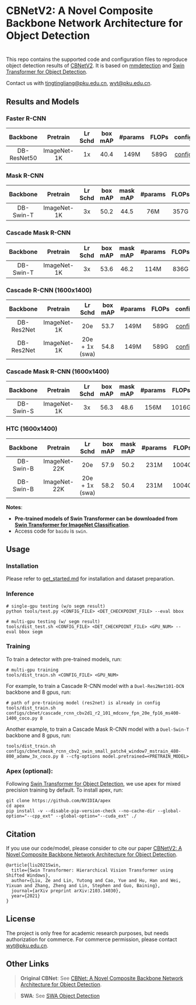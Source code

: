 # CBNetV2: A Novel Composite Backbone Network Architecture for Object Detection
#
This repo contains the supported code and configuration files to reproduce object detection results of [CBNetV2](http://arxiv.org/abs/2107.00420). It is based on [mmdetection](https://github.com/open-mmlab/mmdetection) and [Swin Transformer for Object Detection](https://github.com/SwinTransformer/Swin-Transformer-Object-Detection).

Contact us with tingtingliang@pku.edu.cn, wyt@pku.edu.cn.

## Results and Models

### Faster R-CNN 
| Backbone | Pretrain | Lr Schd | box mAP |  #params | FLOPs | config | log | model |
| :---: | :---: | :---: | :---: | :---: | :---: | :---: | :---: | :---: | 
| DB-ResNet50 | ImageNet-1K | 1x |  40.4 | 149M | 589G | [config](configs/cbnet/faster_rcnn_cbv2_r50_fpn_1x_coco.py) | [google](https://drive.google.com/file/d/1T7U6sYshcspKvEBMvCK_EDO0-xh554em/view?usp=sharing)| [google](https://drive.google.com/file/d/1111aLr6w2pJdqrljOfM600L-cFVSiFf5/view?usp=sharing)| 


### Mask R-CNN

| Backbone | Pretrain | Lr Schd | box mAP | mask mAP | #params | FLOPs | config | log | model |
| :---: | :---: | :---: | :---: | :---: | :---: | :---: | :---: | :---: | :---: | 
| DB-Swin-T | ImageNet-1K | 3x | 50.2 | 44.5 | 76M | 357G | [config](configs/cbnet/mask_rcnn_cbv2_swin_small_patch4_window7_mstrain_480-800_adamw_3x_coco.py) | [google](https://drive.google.com/file/d/10SVLpbwFxv7yEnjq9ufyk9-x3V29A8jX/view?usp=sharing)  | [google](https://drive.google.com/file/d/1iHZr0_Fpyx__kq0zQPAHQ0eNvhDRQgm4/view?usp=sharing) |


### Cascade Mask R-CNN
| Backbone | Pretrain | Lr Schd | box mAP | mask mAP | #params | FLOPs | config | log | model |
| :---: | :---: | :---: | :---: | :---: | :---: | :---: | :---: | :---: | :---: |
| DB-Swin-T | ImageNet-1K | 3x | 53.6 | 46.2 | 114M | 836G | [config](configs/cbnet/cascade_mask_rcnn_cbv2_swin_tiny_patch4_window7_mstrain_480-800_adamw_3x_coco.py) | [google](https://drive.google.com/file/d/19y2zwi1QQzQ0jgNdULxHQ7XQNlQfMc2m/view?usp=sharing) | [google](https://drive.google.com/file/d/1wlOPQIn4eY83Y4vX38H9OR-BL7RtGcVG/view?usp=sharing) | 

### Cascade R-CNN (1600x1400)
| Backbone | Pretrain | Lr Schd | box mAP |  #params | FLOPs | config | model |
| :---: | :---: | :---: | :---: | :---: | :---: | :---: | :---: | 
| DB-Res2Net | ImageNet-1K | 20e |  53.7 | 149M | 589G | [config](configs/cbnet/cascade_rcnn_cbv2d1_r2_101_mdconv_fpn_20e_fp16_ms400-1400_coco.py) | [google](https://drive.google.com/file/d/1111aLr6w2pJdqrljOfM600L-cFVSiFf5/view?usp=sharing)| 
| DB-Res2Net | ImageNet-1K | 20e + 1x (swa) | 54.8 | 149M | 589G | [config](configs/cbnet/cascade_rcnn_cbv2d1_r2_101_mdconv_fpn_20e_fp16_ms400-1400_coco.py)  | [google](https://drive.google.com/file/d/1O5DOHwdDLjR6CVpEP0lIcKHHAT_vUQrE/view?usp=sharing) | 

### Cascade Mask R-CNN (1600x1400)
| Backbone | Pretrain | Lr Schd | box mAP | mask mAP | #params | FLOPs | config | model |
| :---: | :---: | :---: | :---: | :---: | :---: | :---: | :---: | :---: |
| DB-Swin-S | ImageNet-1K | 3x | 56.3 | 48.6 | 156M | 1016G | [config](configs/cbnet/cascade_mask_rcnn_cbv2_swin_small_patch4_window7_mstrain_400-1400_adamw_3x_coco.py) | [google](https://drive.google.com/file/d/11hDVHFnGx3zytsd-jNeyD5-EPxcU4Nar/view?usp=sharing)| 

### HTC (1600x1400)
| Backbone | Pretrain | Lr Schd | box mAP | mask mAP | #params | FLOPs | config | model |
| :---: | :---: | :---: | :---: | :---: | :---: | :---: | :---: | :---: |
| DB-Swin-B | ImageNet-22K | 20e | 57.9 | 50.2 | 231M | 1004G | [config](configs/cbnet/htc_cbv2_swin_base_patch4_window7_mstrain_400-1400_adamw_20e_coco.py) | [google](https://drive.google.com/file/d/1GtnBkAbLmoN8sIU_FxMqO_T0K8gfKLmv/view?usp=sharing) |
| DB-Swin-B | ImageNet-22K | 20e + 1x (swa) | 58.2 | 50.4 | 231M | 1004G | [config](configs/cbnet/htc_cbv2_swin_base_patch4_window7_mstrain_400-1400_adamw_20e_coco.py) | [google](https://drive.google.com/file/d/14FWRFBJCjyrrX7czj3n7zJNfrsazw54Z/view?usp=sharing)| 


**Notes**: 

- **Pre-trained models of Swin Transformer can be downloaded from [Swin Transformer for ImageNet Classification](https://github.com/microsoft/Swin-Transformer)**.
- Access code for `baidu` is `swin`.

## Usage

### Installation

Please refer to [get_started.md](https://github.com/open-mmlab/mmdetection/blob/master/docs/get_started.md) for installation and dataset preparation.

### Inference
```
# single-gpu testing (w/o segm result)
python tools/test.py <CONFIG_FILE> <DET_CHECKPOINT_FILE> --eval bbox 

# multi-gpu testing (w/ segm result)
tools/dist_test.sh <CONFIG_FILE> <DET_CHECKPOINT_FILE> <GPU_NUM> --eval bbox segm
```

### Training

To train a detector with pre-trained models, run:
```
# multi-gpu training
tools/dist_train.sh <CONFIG_FILE> <GPU_NUM> 
```
For example, to train a Cascade R-CNN model with a `Duel-Res2Net101-DCN` backbone and 8 gpus, run:
```
# path of pre-training model (res2net) is already in config
tools/dist_train.sh configs/cbnet/cascade_rcnn_cbv2d1_r2_101_mdconv_fpn_20e_fp16_ms400-1400_coco.py 8 
```

Another  example, to train a Cascade Mask R-CNN model with a `Duel-Swin-T` backbone and 8 gpus, run:
```
tools/dist_train.sh configs/cbnet/mask_rcnn_cbv2_swin_small_patch4_window7_mstrain_480-800_adamw_3x_coco.py 8 --cfg-options model.pretrained=<PRETRAIN_MODEL> 
```



### Apex (optional):
Following [Swin Transformer for Object Detection](https://github.com/SwinTransformer/Swin-Transformer-Object-Detection), we use apex for mixed precision training by default. To install apex, run:
```
git clone https://github.com/NVIDIA/apex
cd apex
pip install -v --disable-pip-version-check --no-cache-dir --global-option="--cpp_ext" --global-option="--cuda_ext" ./
```
<!-- If you would like to disable apex, modify the type of runner as `EpochBasedRunner` and comment out the following code block in the [configuration files](configs/swin):
```
# do not use mmdet version fp16
fp16 = None
optimizer_config = dict(
    type="DistOptimizerHook",
    update_interval=1,
    grad_clip=None,
    coalesce=True,
    bucket_size_mb=-1,
    use_fp16=True,
)
``` -->

## Citation
If you use our code/model, please consider to cite our paper [CBNetV2: A Novel Composite Backbone Network Architecture for Object Detection](http://arxiv.org/abs/2107.00420).
```
@article{liu2021Swin,
  title={Swin Transformer: Hierarchical Vision Transformer using Shifted Windows},
  author={Liu, Ze and Lin, Yutong and Cao, Yue and Hu, Han and Wei, Yixuan and Zhang, Zheng and Lin, Stephen and Guo, Baining},
  journal={arXiv preprint arXiv:2103.14030},
  year={2021}
}
```

## License
The project is only free for academic research purposes, but needs authorization for commerce. For commerce permission, please contact wyt@pku.edu.cn.


## Other Links
> **Original CBNet**: See [CBNet: A Novel Composite Backbone Network Architecture for Object Detection](https://github.com/VDIGPKU/CBNet).

> **SWA**: See [SWA Object Detection](https://github.com/hyz-xmaster/swa_object_detection)
